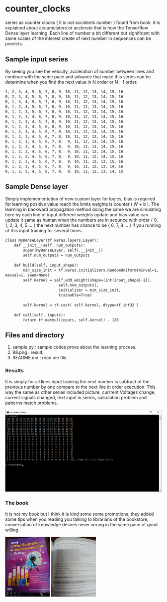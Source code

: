 # counter_clocks
series as counter clocks ( it is not accidents number ) found from book. it is explained about accumulators or acclerate that is how the Tensorflow Dense layer learning. Each line of number a bit different but significant with same scales of the interest create of next number in sequences can be predicts.

## Sample input series ##

By seeing you see the velocity, accleration of number between lines and continue with the same pace and advance that make this series can be determine when you find the next value in N order or N - 1 order. 
```
1, 2, 3, 4, 5, 6, 7, 8, 9, 10, 11, 12, 13, 14, 15, 16
0, 2, 3, 4, 5, 6, 7, 8, 9, 10, 11, 12, 13, 14, 15, 16
0, 1, 3, 4, 5, 6, 7, 8, 9, 10, 11, 12, 13, 14, 15, 16
0, 1, 2, 4, 5, 6, 7, 8, 9, 10, 11, 12, 13, 14, 15, 16
0, 1, 2, 3, 5, 6, 7, 8, 9, 10, 11, 12, 13, 14, 15, 16
0, 1, 2, 3, 4, 6, 7, 8, 9, 10, 11, 12, 13, 14, 15, 16
0, 1, 2, 3, 4, 5, 7, 8, 9, 10, 11, 12, 13, 14, 15, 16
0, 1, 2, 3, 4, 5, 6, 8, 9, 10, 11, 12, 13, 14, 15, 16
0, 1, 2, 3, 4, 5, 6, 7, 9, 10, 11, 12, 13, 14, 15, 16
0, 1, 2, 3, 4, 5, 6, 7, 8, 10, 11, 12, 13, 14, 15, 16
0, 1, 2, 3, 4, 5, 6, 7, 8,  9, 11, 12, 13, 14, 15, 16
0, 1, 2, 3, 4, 5, 6, 7, 8,  9, 10, 12, 13, 14, 15, 16
0, 1, 2, 3, 4, 5, 6, 7, 8,  9, 10, 11, 13, 14, 15, 16
0, 1, 2, 3, 4, 5, 6, 7, 8,  9, 10, 11, 12, 14, 15, 16
0, 1, 2, 3, 4, 5, 6, 7, 8,  9, 10, 11, 12, 13, 15, 16
0, 1, 2, 3, 4, 5, 6, 7, 8,  9, 10, 11, 12, 13, 14, 16
0, 1, 2, 3, 4, 5, 6, 7, 8,  9, 10, 11, 12, 13, 14, 15
```

## Sample Dense layer ##

Simply implemementation of new custom layer for logics, bias is required for learning positive value reach the limits weights is counter ( W + b ). The learning in backward propagation method doing the same we are simulating here by each line of input different weights update and bias value can update it same as human when the numbers are in sequnce with order { 0, 1, 2, 3, 4, 5 ... } the next number has chance to be { 6, 7, 8 ... } if you running of this input training for several times.
```
class MyDenseLayer(tf.keras.layers.Layer):
	def __init__(self, num_outputs):
		super(MyDenseLayer, self).__init__()
		self.num_outputs = num_outputs
		
	def build(self, input_shape):
		min_size_init = tf.keras.initializers.RandomUniform(minval=1, maxval=1, seed=None)
		self.kernel = self.add_weight(shape=[int(input_shape[-1]),
						self.num_outputs],
                        initializer = min_size_init,
                        trainable=True)
		
		self.kernel = tf.cast( self.kernel, dtype=tf.int32 )
		
	def call(self, inputs):
		return tf.matmul(inputs, self.kernel) - 120
```

## Files and directory ##
1. sample.py : sample codes prove about the learning process.
2. 98.png : result.
3. README.md : read me file.

### Results ##

It is simply for all lines input training the next number is subtract of the previous number by one compare to the next line in order execution. This way the same as other series included picture, currrent Voltages change, current signals changed, text input in series, calculation problem and patterns match problems.

![Alt text](https://github.com/jkaewprateep/counter_clocks/blob/main/98.png?raw=true "Title")

### The book ##

It is not my book but I think it is kind some some promotions, they added some tips when you reading you talking to librarians of the bookstore, conversation of knowledge desires never wrong in the same pace of good willing .

![Alt text](https://github.com/jkaewprateep/counter_clocks/blob/main/01.jpg?raw=true "Title")
![Alt text](https://github.com/jkaewprateep/counter_clocks/blob/main/02.jpg?raw=true "Title")
